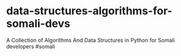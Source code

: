 # data-structures-algorithms-for-somali-devs
A Collection of Algorithms And Data Structures in Python for Somali developers #somali
